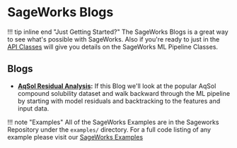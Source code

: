 # SageWorks Blogs
!!! tip inline end "Just Getting Started?"
    The SageWorks Blogs is a great way to see what's possible with SageWorks. Also if you're ready to just in the [API Classes](../api_classes/overview.md) will give you details on the SageWorks ML Pipeline Classes.

## Blogs

- **[AqSol Residual Analysis](residual_analysis.md):** If this Blog we'll look at the popular AqSol compound solubility dataset and walk backward through the ML pipeline by starting with model residuals and backtracking to the features and input data.


!!! note "Examples"
    All of the SageWorks Examples are in the Sageworks Repository under the `examples/` directory. For a full code listing of any example please visit our [SageWorks Examples](https://github.com/SuperCowPowers/sageworks/blob/main/examples)
